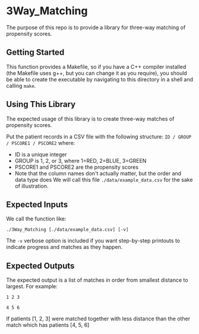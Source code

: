 # 3Way_Matching

The purpose of this repo is to provide a library for three-way matching of propensity scores.

## Getting Started
This function provides a Makefile, so if you have a C++ compiler installed (the Makefile uses g++, but you can change it
as you require), you should be able to create the executable by navigating to this directory in a shell and calling `make`.

## Using This Library

The expected usage of this library is to create three-way matches of propensity scores.

Put the patient records in a CSV file with the following structure:
`ID / GROUP / PSCORE1 / PSCORE2` where:
- ID is a unique integer
- GROUP is 1, 2, or 3, where 1=RED, 2=BLUE, 3=GREEN
- PSCORE1 and PSCORE2 are the propensity scores
- Note that the column names don't actually matter, but the order and data type does
We will call this file `./data/example_data.csv` for the sake of illustration.

## Expected Inputs

We call the function like:

`./3Way_Matching [./data/example_data.csv] [-v]`

The `-v` verbose option is included if you want step-by-step printouts to indicate progress and matches as they happen.

## Expected Outputs
The expected output is a list of matches in order from smallest distance to largest. For example:

`1 2 3`

`4 5 6`

If patients [1, 2, 3] were matched together with less distance than the other match which has patients [4, 5, 6]
